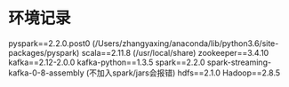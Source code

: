 # 环境记录

pyspark==2.2.0.post0    (/Users/zhangyaxing/anaconda/lib/python3.6/site-packages/pyspark)
scala==2.11.8       (/usr/local/share)
zookeeper==3.4.10
kafka==2.12-2.0.0
kafka-python==1.3.5
spark==2.2.0
spark-streaming-kafka-0-8-assembly  (不加入spark/jars会报错)
hdfs==2.1.0
Hadoop==2.8.5